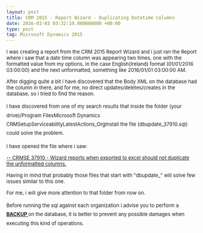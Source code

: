 ```yaml
---
layout: post
title: CRM 2015 - Report Wizard - Duplicating Datetime Columns
date: 2016-03-03 03:32:19.000000000 +00:00
type: post
tag: Microsoft Dynamics 2015
---
```


<p><font size="2">I was creating a report from the CRM 2015 Report Wizard and i just ran the Report where i saw that a date time column was appearing two times, one with the formatted value from my options, in the case English(Ireland) format (01/01/2016 03:00:00) and the next unformatted, something like 2016/01/01 03:00:00 AM.</font></p>

<p><font size="2">After digging quite a bit i have discovered that the Body XML on the database had the column in there, and for me, no direct updates/deletes/creates in the database, so i tried to find the reason.</font></p>

<p><font size="2"><span style="line-height:23.4px;">I have discovered from one of my search results that inside the folder (your drive)/<span>Program FilesMicrosoft Dynamics CRMSetupServiceabilityLatestActions_OrgInstall the file (<span>dbupdate_37910.sql) could solve the problem. </span></span></span></font></p>

<p><font size="2"><span>I have opened the file where i saw: </span></font></p>
<p><font size="2"><span><u>-- CRMSE 37910 - Wizard reports when exported to excel should not duplicate the unformatted columns.</u></span></font></p>

<p><font size="2"><span>Having in mind that probably those files that start with &quot;dbupdate_&quot; will solve few issues similar to this one.</span></font></p>

<p><font size="2"><span>For me, i will give more attention to that folder from now on.</span></font></p>

<p><font size="2"><span style="line-height:23.4px;">Before running the sql against each organization i advise you to perform a <u><b>BACKUP </b></u>on the database, it is better to prevent any possible damages when executing this kind of operations.</span></font></p>
